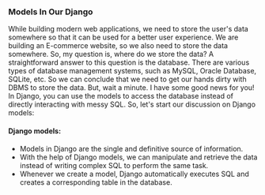 ### Models In Our Django 

While building modern web applications, we need to store the user's data somewhere so that it can be used for a better user experience. We are building an E-commerce website, so we also need to store the data somewhere. So, my question is, where do we store the data? A  straightforward answer to this question is the database. There are  various types of database management systems, such as MySQL, Oracle  Database, SQLite, etc. So we can conclude that we need to get our hands  dirty with DBMS to store the data. But, wait a minute. I have some good  news for you! In Django, you can use the models to access the database  instead of directly interacting with messy SQL. So, let's start our  discussion on Django models:

#### Django models:

- Models in Django are the single and definitive source of information.
- With the help of Django models, we can manipulate and retrieve the data instead of writing complex SQL to perform the same task.
- Whenever we create a model, Django automatically executes SQL and creates a corresponding table in the database.


